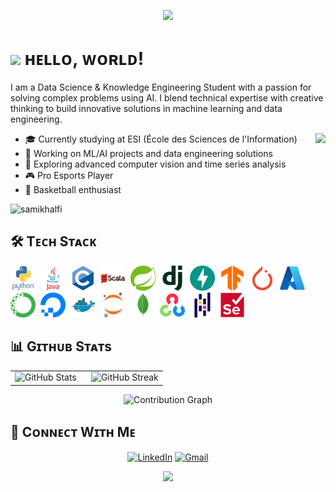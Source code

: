 <!--Header-->
<p align="center">
  <img src="https://capsule-render.vercel.app/api?type=waving&color=gradient&customColorList=12&height=180&section=header&text=Sami%20Khalfi&fontSize=60&fontAlignY=35&desc=Data%20Science%20|%20ML%20Engineering%20|%20Innovation&descSize=20&descAlignY=55&animation=twinkling"/>
</p>


# <img src="https://emojis.slackmojis.com/emojis/images/1531849430/4246/blob-sunglasses.gif?1531849430" width="30"/> ʜᴇʟʟᴏ, ᴡᴏʀʟᴅ!

<p align="left">I am a Data Science & Knowledge Engineering Student with a passion for solving complex problems using AI. I blend technical expertise with creative thinking to build innovative solutions in machine learning and data engineering.</p>
<div align="center">
  <img align="right" src="https://github.com/mirsazzathossain/mirsazzathossain/blob/master/gifs/octocat-anime.gif" />
</div>

- 🎓 Currently studying at ESI (École des Sciences de l'Information)
- 🔭 Working on ML/AI projects and data engineering solutions
- 🌱 Exploring advanced computer vision and time series analysis
- 🎮 Pro Esports Player
- 🏀 Basketball enthusiast

<!--Profile views-->
<p align="left">
  <img src="https://komarev.com/ghpvc/?username=samikhalfi&label=Profile%20views&color=770677&style=for-the-badge&logo=star" alt="samikhalfi" />
</p>

## 🛠️ Tᴇᴄʜ Sᴛᴀᴄᴋ
<div>
  <img src="https://github.com/devicons/devicon/blob/master/icons/python/python-original-wordmark.svg" width="40" height="40"/>&nbsp;
  <img src="https://github.com/devicons/devicon/blob/master/icons/java/java-original-wordmark.svg"  width="40" height="40"/>&nbsp;
  <img src="https://github.com/devicons/devicon/blob/master/icons/c/c-original.svg" width="40" height="40"/>&nbsp;
  <img src="https://github.com/devicons/devicon/blob/master/icons/scala/scala-original-wordmark.svg" width="40" height="40"/>&nbsp;
  <img src="https://github.com/devicons/devicon/blob/master/icons/spring/spring-original.svg"  width="40" height="40"/>&nbsp;
  <img src="https://github.com/devicons/devicon/blob/master/icons/django/django-plain.svg" width="40" height="40"/>&nbsp;
  <img src="https://github.com/devicons/devicon/blob/master/icons/fastapi/fastapi-original.svg" width="40" height="40"/>&nbsp;
  <img src="https://github.com/devicons/devicon/blob/master/icons/tensorflow/tensorflow-original.svg" width="40" height="40"/>&nbsp;
  <img src="https://github.com/devicons/devicon/blob/master/icons/pytorch/pytorch-original.svg" width="40" height="40"/>&nbsp;
  <img src="https://github.com/devicons/devicon/blob/master/icons/azure/azure-original.svg" width="40" height="40"/>&nbsp;
  <img src="https://github.com/devicons/devicon/blob/master/icons/anaconda/anaconda-original.svg" width="40" height="40"/>&nbsp;
  <img src="https://github.com/devicons/devicon/blob/master/icons/digitalocean/digitalocean-original.svg" width="40" height="40"/>&nbsp;
  <img src="https://github.com/devicons/devicon/blob/master/icons/docker/docker-original.svg" width="40" height="40"/>&nbsp;
  <img src="https://github.com/devicons/devicon/blob/master/icons/jupyter/jupyter-original.svg" width="40" height="40"/>&nbsp;
  <img src="https://github.com/devicons/devicon/blob/master/icons/mongodb/mongodb-original.svg" width="40" height="40"/>&nbsp;
  <img src="https://github.com/devicons/devicon/blob/master/icons/opencv/opencv-original.svg" width="40" height="40"/>&nbsp;
  <img src="https://github.com/devicons/devicon/blob/master/icons/pandas/pandas-original.svg" width="40" height="40"/>&nbsp;
  <img src="https://github.com/devicons/devicon/blob/master/icons/selenium/selenium-original.svg" width="40" height="40"/>&nbsp;

</div>

## 📊 Gɪᴛʜᴜʙ Sᴛᴀᴛs

<table width="100%">
<tr>
<td width="50%">
<img src="https://github-readme-stats.vercel.app/api?username=samikhalfi&show_icons=true&theme=tokyonight&bg_color=0,000000,441350&title_color=c56a90&text_color=ffffff&hide_border=true" alt="GitHub Stats" />
</td>
<td width="50%">
<img src="https://github-readme-streak-stats.herokuapp.com?user=samikhalfi&theme=tokyonight&background=0,000000,441350&ring=c56a90&fire=ffeb95&currStreakNum=ffffff&hide_border=true" alt="GitHub Streak" />
</td>
</tr>
</table>

<div align="center">
<img src="https://github-readme-activity-graph.vercel.app/graph?username=samikhalfi&bg_color=0,000000,441350&color=ffffff&line=c56a90&point=ffeb95&area=true&hide_border=true" alt="Contribution Graph" />
</div>

## 🤝 Cᴏɴɴᴇᴄᴛ Wɪᴛʜ Mᴇ

<div align="center">

[![LinkedIn](https://img.shields.io/badge/LinkedIn-0077B5?style=for-the-badge&logo=linkedin&logoColor=white)]([https://www.linkedin.com/in/samikhalfi/](https://www.linkedin.com/in/sami-khalfi-355098290/))
[![Gmail](https://img.shields.io/badge/Gmail-D14836?style=for-the-badge&logo=gmail&logoColor=white)](mailto:samikhalfi@esi.ac.ma)

</div>

<!--Footer-->
<p align="center">
  <img src="https://capsule-render.vercel.app/api?type=waving&color=gradient&customColorList=12&height=100&section=footer"/>
</p>
